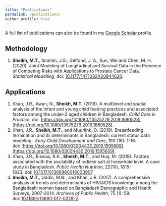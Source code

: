 ```yaml
---
title: "Publications"
permalink: /publications/
author_profile: true
---
```


A full list of publications can also be found in my 
[Google Scholar](https://scholar.google.com/citations?user=PAaEqSkAAAAJ&hl=en) profile.

## Methodology
1. **Sheikh, M.T.**, Ibrahim, J.G., Gelfond, J. A., Sun, Wei and Chen, M. H. (2020). Joint Modeling of 
Longitudinal and Survival Data in the Presence of Competing Risks with Applications 
to Prostate Cancer Data. *Statistical Modelling*, doi: [10.1177/1471082X20944620](https://journals.sagepub.com/doi/10.1177/1471082X20944620).

## Applications
1. Khan, J.R., Awan, N., **Sheikh, M.T.** (2019). A multilevel and spatial analysis 
of the infant and young child feeding practices and associated factors among the 
under-2 aged children in Bangladesh. *Child Care in Practice*. 
doi: [https://doi.org/10.1080/13575279.2019.1680528](https://doi.org/10.1080/13575279.2019.1680528).
1. Khan, J.R., **Sheikh, M.T.**, and Muurlink, O. (2019). Breastfeeding termination and 
its determinants in Bangladesh: current status data modeling. 
*Early Child Development and Care*, 190 (16): 1-16. doi: [https://doi.org/10.1080/03004430.2019.1595609](https://doi.org/10.1080/03004430.2019.1595609).
1. Khan, J.R., Biswas, R.K., **Sheikh, M.T.**, and Huq, M. (2019). Factors associated with 
the availability of iodized salt at household level: A case study in Bangladesh. 
*Public Health Nutrition*, 22(10), 1815-1823. doi: [10.1017/S1368980018003907](https://www.cambridge.org/core/journals/public-health-nutrition/article/factors-associated-with-the-availability-of-iodized-salt-at-household-level-a-case-study-in-bangladesh/17580692A2007D6D5FE07C2C5590218D).
1. **Sheikh, M.T.**, Uddin, M.N., and Khan, J.R. (2017). A comprehensive analysis of trends 
and determinants of HIV/AIDS knowledge among the Bangladeshi women based on Bangladesh 
Demographic and Health Surveys, 2007-2014. 
*Archives of Public Health*, 75 (1): 59. doi: [10.1186/s13690-017-0228-2](https://link.springer.com/article/10.1186/s13690-017-0228-2).
